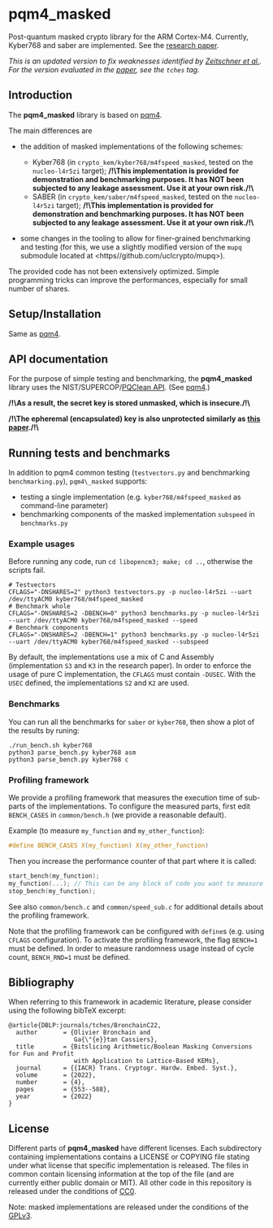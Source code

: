 # pqm4_masked
Post-quantum masked crypto library for the ARM Cortex-M4.
Currently, Kyber768 and saber are implemented.
See the [research paper](https://tches.iacr.org/index.php/TCHES/article/view/9831).

*This is an updated version to fix weaknesses identified by [Zeitschner et al.](https://eprint.iacr.org/2023/034).
For the version evaluated in the [paper](https://tches.iacr.org/index.php/TCHES/article/view/9831), see the `tches` tag.*

## Introduction
The **pqm4\_masked** library is based on [pqm4](https://github.com/mupq/pqm4).

The main differences are
* the addition of masked implementations of the following schemes:
    - Kyber768 (in `crypto_kem/kyber768/m4fspeed_masked`, tested on the `nucleo-l4r5zi` target);
    **/!\\This implementation is provided for demonstration and benchmarking purposes.
    It has NOT been subjected to any leakage assessment. Use it at your own risk./!\\**
    - SABER (in `crypto_kem/saber/m4fspeed_masked`, tested on the `nucleo-l4r5zi` target);
    **/!\\This implementation is provided for demonstration and benchmarking purposes.
    It has NOT been subjected to any leakage assessment. Use it at your own risk./!\\**

* some changes in the tooling to allow for finer-grained benchmarking and testing
  (for this, we use a slightly modified version of the `mupq` submodule located
  at <https//github.com/uclcrypto/mupq>).

The provided code has not been extensively optimized. Simple programming tricks can improve the 
performances, especially for small number of shares. 

## Setup/Installation

Same as [pqm4](https://github.com/mupq/pqm4).


## API documentation
For the purpose of simple testing and benchmarking, the **pqm4\_masked**
library uses the NIST/SUPERCOP/[PQClean
API](https://github.com/PQClean/PQClean).
(See [pqm4](https://github.com/mupq/pqm4).)

**/!\\As a result, the secret key is stored unmasked, which is insecure./!\\**

**/!\\The epheremal (encapsulated) key is also unprotected similarly as [this paper](https://tches.iacr.org/index.php/TCHES/article/view/9064)./!\\**

## Running tests and benchmarks

In addition to pqm4 common testing (`testvectors.py` and benchmarking `benchmarking.py`), `pqm4\_masked` supports:
* testing a single implementation (e.g. `kyber768/m4fspeed_masked` as command-line parameter)
* benchmarking components of the masked implementation `subspeed` in `benchmarks.py`

### Example usages

Before running any code, run `cd libopencm3; make; cd ..`, otherwise the scripts fail.

```shell
# Testvectors
CFLAGS="-DNSHARES=2" python3 testvectors.py -p nucleo-l4r5zi --uart /dev/ttyACM0 kyber768/m4fspeed_masked
# Benchmark whole
CFLAGS="-DNSHARES=2 -DBENCH=0" python3 benchmarks.py -p nucleo-l4r5zi --uart /dev/ttyACM0 kyber768/m4fspeed_masked --speed
# Benchmark components
CFLAGS="-DNSHARES=2 -DBENCH=1" python3 benchmarks.py -p nucleo-l4r5zi --uart /dev/ttyACM0 kyber768/m4fspeed_masked --subspeed
```

By default, the implementations use a mix of C and Assembly (implementation
`S3` and `K3` in the research paper). In order to enforce the usage of pure C
implementation, the `CFLAGS` must contain `-DUSEC`. With the `USEC` defined,
the implementations `S2` and `K2` are used.

### Benchmarks

You can run all the benchmarks for `saber` or `kyber768`, then show a plot of
the results by runing:

```shell
./run_bench.sh kyber768 
python3 parse_bench.py kyber768 asm
python3 parse_bench.py kyber768 c
```

### Profiling framework

We provide a profiling framework that measures the execution time of
sub-parts of the implementations.
To configure the measured parts, first edit `BENCH_CASES` in
`common/bench.h` (we provide a reasonable default).

Example (to measure `my_function` and `my_other_function`):
```c
#define BENCH_CASES X(my_function) X(my_other_function)
```

Then you increase the performance counter of that part where it is called:
```c 
start_bench(my_function);
my_function(...); // This can be any block of code you want to measure.
stop_bench(my_function);
```
See also `common/bench.c` and `common/speed_sub.c` for additional details about
the profiling framework. 

Note that the profiling framework can be configured with `define`s (e.g. using
`CFLAGS` configuration).
To activate the profiling framework, the flag `BENCH=1` must be defined.
In order to measure randomness usage instead of cycle count, `BENCH_RND=1` must be defined.

## Bibliography

When referring to this framework in academic literature, please consider using the following bibTeX excerpt:

```
@article{DBLP:journals/tches/BronchainC22,
  author       = {Olivier Bronchain and
                  Ga{\"{e}}tan Cassiers},
  title        = {Bitslicing Arithmetic/Boolean Masking Conversions for Fun and Profit
                  with Application to Lattice-Based KEMs},
  journal      = {{IACR} Trans. Cryptogr. Hardw. Embed. Syst.},
  volume       = {2022},
  number       = {4},
  pages        = {553--588},
  year         = {2022}
}
```

## License
Different parts of **pqm4\_masked** have different licenses. 
Each subdirectory containing implementations contains a LICENSE or COPYING file stating 
under what license that specific implementation is released. 
The files in common contain licensing information at the top of the file (and 
are currently either public domain or MIT). 
All other code in this repository is released under the conditions of [CC0](https://creativecommons.org/publicdomain/zero/1.0/).

Note: masked implementations are released under the conditions of the
[GPLv3](https://www.gnu.org/licenses/gpl-3.0.txt).
